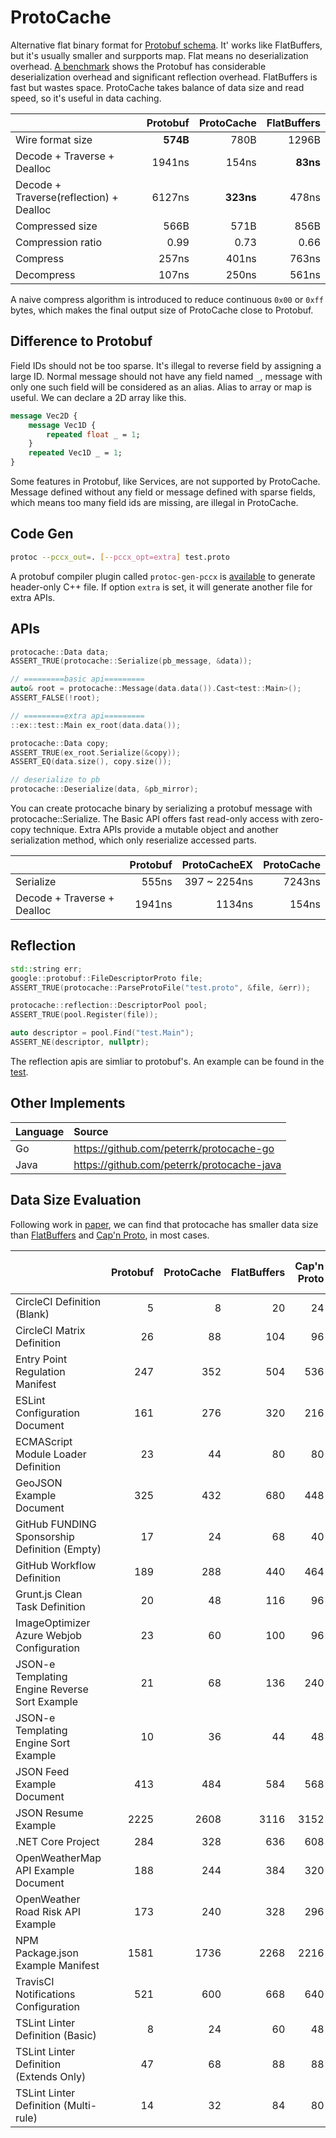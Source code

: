 # ProtoCache

Alternative flat binary format for [Protobuf schema](https://protobuf.dev/programming-guides/proto3/). It' works like FlatBuffers, but it's usually smaller and surpports map. Flat means no deserialization overhead. [A benchmark](test/benchmark) shows the Protobuf has considerable deserialization overhead and significant reflection overhead. FlatBuffers is fast but wastes space. ProtoCache takes balance of data size and read speed, so it's useful in data caching.

|  | Protobuf | ProtoCache | FlatBuffers |
|:-------|----:|----:|----:|
| Wire format size | **574B** | 780B | 1296B |
| Decode + Traverse + Dealloc | 1941ns | 154ns | **83ns** |
| Decode + Traverse(reflection) + Dealloc | 6127ns | **323ns** | 478ns |
| Compressed size | 566B | 571B | 856B |
| Compression ratio | 0.99 | 0.73 | 0.66 |
| Compress | 257ns | 401ns | 763ns |
| Decompress | 107ns | 250ns | 561ns |

A naive compress algorithm is introduced to reduce continuous `0x00` or `0xff` bytes, which makes the final output size of ProtoCache close to Protobuf. 

## Difference to Protobuf
Field IDs should not be too sparse. It's illegal to reverse field by assigning a large ID. Normal message should not have any field named `_`, message with only one such field will be considered as an alias. Alias to array or map is useful. We can declare a 2D array like this.
```protobuf
message Vec2D {
	message Vec1D {
		repeated float _ = 1;
	}
	repeated Vec1D _ = 1;
}
```
Some features in Protobuf, like Services, are not supported by ProtoCache. Message defined without any field or message defined with sparse fields, which means too many field ids are missing, are illegal in ProtoCache.

## Code Gen
```sh
protoc --pccx_out=. [--pccx_opt=extra] test.proto
```
A protobuf compiler plugin called `protoc-gen-pccx` is [available](tools/protoc-gen-pccx.cc) to generate header-only C++ file. If option `extra` is set, it will generate another file for extra APIs.

## APIs
```cpp
protocache::Data data;
ASSERT_TRUE(protocache::Serialize(pb_message, &data));

// =========basic api=========
auto& root = protocache::Message(data.data()).Cast<test::Main>();
ASSERT_FALSE(!root);

// =========extra api=========
::ex::test::Main ex_root(data.data());

protocache::Data copy;
ASSERT_TRUE(ex_root.Serialize(&copy));
ASSERT_EQ(data.size(), copy.size());

// deserialize to pb
protocache::Deserialize(data, &pb_mirror);
```
You can create protocache binary by serializing a protobuf message with protocache::Serialize. The Basic API offers fast read-only access with zero-copy technique. Extra APIs provide a mutable object and another serialization method, which only reserialize accessed parts. 

| | Protobuf | ProtoCacheEX | ProtoCache |
|:-------|----:|----:|----:|
| Serialize | 555ns | 397 ~ 2254ns | 7243ns |
| Decode + Traverse + Dealloc | 1941ns | 1134ns | 154ns |

## Reflection
```cpp
std::string err;
google::protobuf::FileDescriptorProto file;
ASSERT_TRUE(protocache::ParseProtoFile("test.proto", &file, &err));

protocache::reflection::DescriptorPool pool;
ASSERT_TRUE(pool.Register(file));

auto descriptor = pool.Find("test.Main");
ASSERT_NE(descriptor, nullptr);
```
The reflection apis are simliar to protobuf's. An example can be found in the [test](test/protocache.cc).

## Other Implements
| Language | Source |
|:----|:----|
| Go | https://github.com/peterrk/protocache-go |
| Java | https://github.com/peterrk/protocache-java |

## Data Size Evaluation
Following work in [paper](https://arxiv.org/pdf/2201.03051), we can find that protocache has smaller data size than [FlatBuffers](https://flatbuffers.dev/) and [Cap'n Proto](https://capnproto.org/), in most cases.

|  | Protobuf | ProtoCache | FlatBuffers | Cap'n Proto  | ProtoCache (Packed) | Cap'n Proto (Packed) |
|:-------|----:|----:|----:|----:|----:|----:|
| CircleCI Definition (Blank) | 5 | 8 | 20 | 24 | 6 | 6 |
| CircleCI Matrix Definition | 26 | 88 | 104 | 96 | 50 | 36 |
| Entry Point Regulation Manifest | 247 | 352 | 504 | 536 | 303 | 318 |
| ESLint Configuration Document | 161 | 276 | 320 | 216 | 175 | 131 |
| ECMAScript Module Loader Definition | 23 | 44 | 80 | 80 | 33 | 35 |
| GeoJSON Example Document | 325 | 432 | 680 | 448 | 250 | 228 |
| GitHub FUNDING Sponsorship Definition (Empty) | 17 | 24 | 68 | 40 | 23 | 25 |
| GitHub Workflow Definition | 189 | 288 | 440 | 464 | 237 | 242 |
| Grunt.js Clean Task Definition | 20 | 48 | 116 | 96 | 28 | 39 |
| ImageOptimizer Azure Webjob Configuration | 23 | 60 | 100 | 96 | 40 | 44 |
| JSON-e Templating Engine Reverse Sort Example | 21 | 68 | 136 | 240 | 38 | 43 |
| JSON-e Templating Engine Sort Example | 10 | 36 | 44 | 48 | 21 | 18 |
| JSON Feed Example Document | 413 | 484 | 584 | 568 | 474 | 470 |
| JSON Resume Example | 2225 | 2608 | 3116 | 3152 | 2537 | 2549 |
| .NET Core Project | 284 | 328 | 636 | 608 | 303 | 376 |
| OpenWeatherMap API Example Document | 188 | 244 | 384 | 320 | 199 | 206 |
| OpenWeather Road Risk API Example | 173 | 240 | 328 | 296 | 205 | 204 |
| NPM Package.json Example Manifest | 1581 | 1736 | 2268 | 2216 | 1726 | 1755 |
| TravisCI Notifications Configuration | 521 | 600 | 668 | 640 | 601 | 566 |
| TSLint Linter Definition (Basic) | 8 | 24 | 60 | 48 | 14 | 12 |
| TSLint Linter Definition (Extends Only) | 47 | 68 | 88 | 88 | 62 | 62 |
| TSLint Linter Definition (Multi-rule) | 14 | 32 | 84 | 80 | 20 | 23 |

